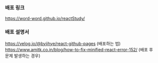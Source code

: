 ### 배포 링크
https://word-word.github.io/reactStudy/


### 배포 설명서
https://velog.io/@byjihye/react-github-pages (배포하는 법)
https://www.amitk.co.in/blog/how-to-fix-minified-react-error-152/ (배포 후 문제 발생하는 경우)